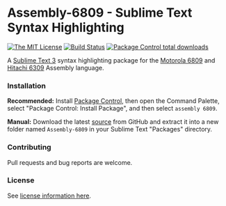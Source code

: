 # Assembly-6809 - Sublime Text Syntax Highlighting

[![The MIT License](https://img.shields.io/badge/license-MIT-brightgreen.svg)](http://opensource.org/licenses/MIT)
[![Build Status](https://github.com/dougmasten/sublime-assembly-6809/actions/workflows/ci.yml/badge.svg)](https://github.com/dougmasten/sublime-assembly-6809/actions/workflows/ci.yml)
[![Package Control total downloads](https://img.shields.io/packagecontrol/dt/Assembly%206809%20and%206309%20Syntax%20Highlighting.svg)](https://packagecontrol.io/packages/Assembly%206809%20and%206309%20Syntax%20Highlighting)

A [Sublime Text 3][Sublime] syntax highlighting package for the [Motorola 6809][Motorola] and [Hitachi 6309][Hitachi] Assembly language.

### Installation

**Recommended:** Install [Package Control](https://packagecontrol.io/installation), then open the Command Palette, select "Package Control: Install Package", and then select `assembly 6809`.

**Manual:** Download the latest [source](https://github.com/dougmasten/sublime-assembly-6809/archive/master.zip) from GitHub and extract it into a new folder named `Assembly-6809` in your Sublime Text "Packages" directory.

### Contributing

Pull requests and bug reports are welcome.

### License

See [license information here](LICENSE).

[Sublime]: https://www.sublimetext.com/
[Motorola]: https://en.wikipedia.org/wiki/Motorola_6809
[Hitachi]: https://en.wikipedia.org/wiki/Hitachi_6309
